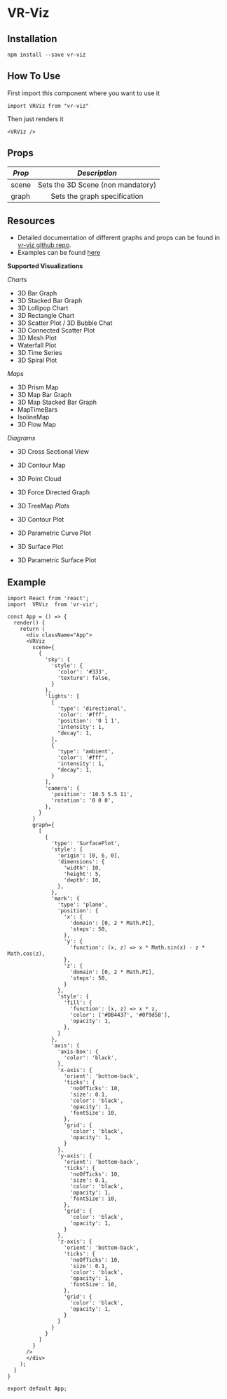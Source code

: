 # VR-Viz

## Installation

`npm install --save vr-viz`

## How To Use

First import this component where you want to use it

`import VRViz from "vr-viz"`

Then just renders it

`<VRViz />`

## Props

| _Prop_ |           _Description_           |
| ------ | :-------------------------------: |
| scene  | Sets the 3D Scene (non mandatory) |
| graph  |   Sets the graph specification    |

## Resources

- Detailed documentation of different graphs and props can be found in [vr-viz github repo](https://github.com/mustafasaifee42/VR-Viz).
- Examples can be found [here](https://vr-viz.netlify.com)

**Supported Visualizations**

_Charts_

- 3D Bar Graph
- 3D Stacked Bar Graph
- 3D Lollipop Chart
- 3D Rectangle Chart
- 3D Scatter Plot / 3D Bubble Chat
- 3D Connected Scatter Plot
- 3D Mesh Plot
- Waterfall Plot
- 3D Time Series
- 3D Spiral Plot

_Maps_

- 3D Prism Map
- 3D Map Bar Graph
- 3D Map Stacked Bar Graph
- MapTimeBars
- IsolineMap
- 3D Flow Map

_Diagrams_

- 3D Cross Sectional View
- 3D Contour Map
- 3D Point Cloud
- 3D Force Directed Graph
- 3D TreeMap
  _Plots_

- 3D Contour Plot
- 3D Parametric Curve Plot
- 3D Surface Plot
- 3D Parametric Surface Plot

## Example

```
import React from 'react';
import  VRViz  from 'vr-viz';

const App = () => {
  render() {
    return (
      <div className="App">
      <VRViz
        scene={
          {
            'sky': {
              'style': {
                'color': '#333',
                'texture': false,
              }
            },
            'lights': [
              {
                'type': 'directional',
                'color': '#fff',
                'position': '0 1 1',
                'intensity': 1,
                "decay": 1,
              },
              {
                'type': 'ambient',
                'color': '#fff',
                'intensity': 1,
                "decay": 1,
              }
            ],
            'camera': {
              'position': '10.5 5.5 11',
              'rotation': '0 0 0',
            },
          }
        }
        graph={
          [
            {
              'type': 'SurfacePlot',
              'style': {
                'origin': [0, 6, 0],
                'dimensions': {
                  'width': 10,
                  'height': 5,
                  'depth': 10,
                },
              },
              'mark': {
                'type': 'plane',
                'position': {
                  'x': {
                    'domain': [0, 2 * Math.PI],
                    'steps': 50,
                  },
                  'y': {
                    'function': (x, z) => x * Math.sin(x) - z * Math.cos(z),
                  },
                  'z': {
                    'domain': [0, 2 * Math.PI],
                    'steps': 50,
                  }
                },
                'style': {
                  'fill': {
                    'function': (x, z) => x * z,
                    'color': ['#DB4437', '#0f9d58'],
                    'opacity': 1,
                  },
                }
              },
              'axis': {
                'axis-box': {
                  'color': 'black',
                },
                'x-axis': {
                  'orient': 'bottom-back',
                  'ticks': {
                    'noOfTicks': 10,
                    'size': 0.1,
                    'color': 'black',
                    'opacity': 1,
                    'fontSize': 10,
                  },
                  'grid': {
                    'color': 'black',
                    'opacity': 1,
                  }
                },
                'y-axis': {
                  'orient': 'bottom-back',
                  'ticks': {
                    'noOfTicks': 10,
                    'size': 0.1,
                    'color': 'black',
                    'opacity': 1,
                    'fontSize': 10,
                  },
                  'grid': {
                    'color': 'black',
                    'opacity': 1,
                  }
                },
                'z-axis': {
                  'orient': 'bottom-back',
                  'ticks': {
                    'noOfTicks': 10,
                    'size': 0.1,
                    'color': 'black',
                    'opacity': 1,
                    'fontSize': 10,
                  },
                  'grid': {
                    'color': 'black',
                    'opacity': 1,
                  }
                }
              }
            }
          ]
        }
      />
      </div>
    );
  }
}

export default App;
```
